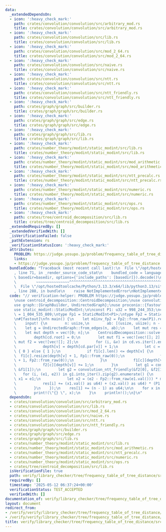 ```yaml
---
data:
  _extendedDependsOn:
  - icon: ':heavy_check_mark:'
    path: crates/convolution/convolution/src/arbitrary_mod.rs
    title: crates/convolution/convolution/src/arbitrary_mod.rs
  - icon: ':heavy_check_mark:'
    path: crates/convolution/convolution/src/lib.rs
    title: crates/convolution/convolution/src/lib.rs
  - icon: ':heavy_check_mark:'
    path: crates/convolution/convolution/src/mod_2_64.rs
    title: crates/convolution/convolution/src/mod_2_64.rs
  - icon: ':heavy_check_mark:'
    path: crates/convolution/convolution/src/naive.rs
    title: crates/convolution/convolution/src/naive.rs
  - icon: ':heavy_check_mark:'
    path: crates/convolution/convolution/src/ntt.rs
    title: crates/convolution/convolution/src/ntt.rs
  - icon: ':heavy_check_mark:'
    path: crates/convolution/convolution/src/ntt_friendly.rs
    title: crates/convolution/convolution/src/ntt_friendly.rs
  - icon: ':heavy_check_mark:'
    path: crates/graph/graph/src/builder.rs
    title: crates/graph/graph/src/builder.rs
  - icon: ':heavy_check_mark:'
    path: crates/graph/graph/src/edge.rs
    title: crates/graph/graph/src/edge.rs
  - icon: ':heavy_check_mark:'
    path: crates/graph/graph/src/lib.rs
    title: crates/graph/graph/src/lib.rs
  - icon: ':heavy_check_mark:'
    path: crates/number_theory/modint/static_modint/src/lib.rs
    title: crates/number_theory/modint/static_modint/src/lib.rs
  - icon: ':heavy_check_mark:'
    path: crates/number_theory/modint/static_modint/src/mod_arithmetic.rs
    title: crates/number_theory/modint/static_modint/src/mod_arithmetic.rs
  - icon: ':heavy_check_mark:'
    path: crates/number_theory/modint/static_modint/src/ntt_precalc.rs
    title: crates/number_theory/modint/static_modint/src/ntt_precalc.rs
  - icon: ':heavy_check_mark:'
    path: crates/number_theory/modint/static_modint/src/numeric.rs
    title: crates/number_theory/modint/static_modint/src/numeric.rs
  - icon: ':heavy_check_mark:'
    path: crates/number_theory/modint/static_modint/src/ops.rs
    title: crates/number_theory/modint/static_modint/src/ops.rs
  - icon: ':heavy_check_mark:'
    path: crates/tree/centroid_decomposition/src/lib.rs
    title: crates/tree/centroid_decomposition/src/lib.rs
  _extendedRequiredBy: []
  _extendedVerifiedWith: []
  _isVerificationFailed: false
  _pathExtension: rs
  _verificationStatusIcon: ':heavy_check_mark:'
  attributes:
    PROBLEM: https://judge.yosupo.jp/problem/frequency_table_of_tree_distance
    links:
    - https://judge.yosupo.jp/problem/frequency_table_of_tree_distance
  bundledCode: "Traceback (most recent call last):\n  File \"/opt/hostedtoolcache/Python/3.13.3/x64/lib/python3.13/site-packages/onlinejudge_verify/documentation/build.py\"\
    , line 71, in _render_source_code_stat\n    bundled_code = language.bundle(stat.path,\
    \ basedir=basedir, options={'include_paths': [basedir]}).decode()\n          \
    \         ~~~~~~~~~~~~~~~^^^^^^^^^^^^^^^^^^^^^^^^^^^^^^^^^^^^^^^^^^^^^^^^^^^^^^^^^^^^^^^^^^\n\
    \  File \"/opt/hostedtoolcache/Python/3.13.3/x64/lib/python3.13/site-packages/onlinejudge_verify/languages/rust.py\"\
    , line 288, in bundle\n    raise NotImplementedError\nNotImplementedError\n"
  code: "// verification-helper: PROBLEM https://judge.yosupo.jp/problem/frequency_table_of_tree_distance\n\
    \nuse centroid_decomposition::CentroidDecomposition;\nuse convolution::convolution_ntt_friendly;\n\
    use graph::{GraphBuilder, UndirectedGraph};\nuse proconio::{fastout, input};\n\
    use static_modint::StaticModInt;\n\nconst P1: u32 = 998_244_353;\nconst P2: u32\
    \ = 1_004_535_809;\ntype Fp1 = StaticModInt<P1>;\ntype Fp2 = StaticModInt<P2>;\n\
    \n#[fastout]\nfn main() {\n    let m1inv_fp2 = Fp2::from_raw(P1).recip();\n\n\
    \    input! {\n        n: usize,\n        ab: [(usize, usize); n - 1],\n    }\n\
    \    let g = UndirectedGraph::from_edges(n, ab);\n    let mut res = vec![0; n];\n\
    \    let mut depth = vec![0; n];\n    CentroidDecomposition::solve(&g, |cd| {\n\
    \        depth[cd.root] = 0;\n        let mut f1 = vec![vec![]; 2];\n        let\
    \ mut f2 = vec![vec![]; 2];\n        for (i, &v) in cd.vs.iter().enumerate() {\n\
    \            depth[v] = depth[cd.par[v]] + 1;\n            let c = if i < cd.mid\
    \ { 0 } else { 1 };\n            if f1[c].len() <= depth[v] {\n              \
    \  f1[c].resize(depth[v] + 1, Fp1::from_raw(0));\n                f2[c].resize(depth[v]\
    \ + 1, Fp2::from_raw(0));\n            }\n            f1[c][depth[v]] += 1;\n\
    \            f2[c][depth[v]] += 1;\n        }\n        let g1 = convolution_ntt_friendly(&f1[0],\
    \ &f1[1]);\n        let g2 = convolution_ntt_friendly(&f2[0], &f2[1]);\n     \
    \   for (i, (e1, e2)) in g1.into_iter().zip(g2).enumerate() {\n            let\
    \ x1 = e1;\n            let x2 = (e2 - Fp2::from_raw(e1.val())) * m1inv_fp2;\n\
    \            res[i] += (x1.val() as u64) + (x2.val() as u64) * (P1 as u64);\n\
    \        }\n    });\n    res[1] += (n - 1) as u64;\n\n    for x in &res[1..] {\n\
    \        print!(\"{} \", x);\n    }\n    println!();\n}\n"
  dependsOn:
  - crates/convolution/convolution/src/arbitrary_mod.rs
  - crates/convolution/convolution/src/lib.rs
  - crates/convolution/convolution/src/mod_2_64.rs
  - crates/convolution/convolution/src/naive.rs
  - crates/convolution/convolution/src/ntt.rs
  - crates/convolution/convolution/src/ntt_friendly.rs
  - crates/graph/graph/src/builder.rs
  - crates/graph/graph/src/edge.rs
  - crates/graph/graph/src/lib.rs
  - crates/number_theory/modint/static_modint/src/lib.rs
  - crates/number_theory/modint/static_modint/src/mod_arithmetic.rs
  - crates/number_theory/modint/static_modint/src/ntt_precalc.rs
  - crates/number_theory/modint/static_modint/src/numeric.rs
  - crates/number_theory/modint/static_modint/src/ops.rs
  - crates/tree/centroid_decomposition/src/lib.rs
  isVerificationFile: true
  path: verify/library_checker/tree/frequency_table_of_tree_distance/src/main.rs
  requiredBy: []
  timestamp: '2025-05-12 06:37:24+00:00'
  verificationStatus: TEST_ACCEPTED
  verifiedWith: []
documentation_of: verify/library_checker/tree/frequency_table_of_tree_distance/src/main.rs
layout: document
redirect_from:
- /verify/verify/library_checker/tree/frequency_table_of_tree_distance/src/main.rs
- /verify/verify/library_checker/tree/frequency_table_of_tree_distance/src/main.rs.html
title: verify/library_checker/tree/frequency_table_of_tree_distance/src/main.rs
---
```

